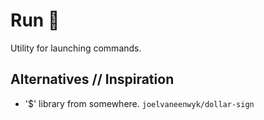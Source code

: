 # Run 🏃

Utility for launching commands.

## Alternatives // Inspiration

- '$' library from somewhere. `joelvaneenwyk/dollar-sign`
